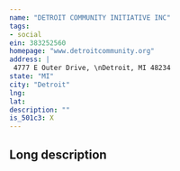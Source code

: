 ```yaml
---
name: "DETROIT COMMUNITY INITIATIVE INC"
tags:
- social
ein: 383252560
homepage: "www.detroitcommunity.org"
address: |
 4777 E Outer Drive, \nDetroit, MI 48234
state: "MI"
city: "Detroit"
lng: 
lat: 
description: ""
is_501c3: X
---
```


## Long description


